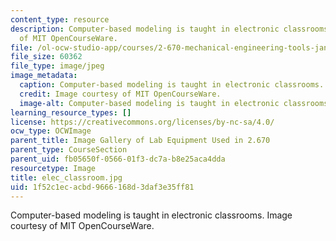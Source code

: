 ```yaml
---
content_type: resource
description: Computer-based modeling is taught in electronic classrooms. Image courtesy
  of MIT OpenCourseWare.
file: /ol-ocw-studio-app/courses/2-670-mechanical-engineering-tools-january-iap-2004/1f52c1ecacbd9666168d3daf3e35ff81_elec_classroom.jpg
file_size: 60362
file_type: image/jpeg
image_metadata:
  caption: Computer-based modeling is taught in electronic classrooms.
  credit: Image courtesy of MIT OpenCourseWare.
  image-alt: Computer-based modeling is taught in electronic classrooms.
learning_resource_types: []
license: https://creativecommons.org/licenses/by-nc-sa/4.0/
ocw_type: OCWImage
parent_title: Image Gallery of Lab Equipment Used in 2.670
parent_type: CourseSection
parent_uid: fb05650f-0566-01f3-dc7a-b8e25aca4dda
resourcetype: Image
title: elec_classroom.jpg
uid: 1f52c1ec-acbd-9666-168d-3daf3e35ff81
---
```

Computer-based modeling is taught in electronic classrooms. Image courtesy of MIT OpenCourseWare.